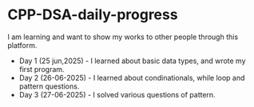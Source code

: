 # CPP-DSA-daily-progress
I am learning and want to show my works to other people through this platform.
- Day 1 (25 jun,2025) - I learned about basic data types, and wrote my first program.
- Day 2 (26-06-2025) - I learned about condinationals, while loop and pattern questions.
- Day 3 (27-06-2025) - I solved various questions of pattern.